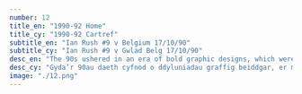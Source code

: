 ```yaml
---
number: 12
title_en: "1990-92 Home"
title_cy: "1990-92 Cartref"
subtitle_en: "Ian Rush #9 v Belgium 17/10/90"
subtitle_cy: "Ian Rush #9 v Gwlad Belg 17/10/90"
desc_en: "The 90s ushered in an era of bold graphic designs, which were viewed with horror by traditionalists. However, there are few cooler shirts today than those from the 90s. Famously worn in a 1-0 victory against the then World Champions, Germany, in June 1991."
desc_cy: "Gyda’r 90au daeth cyfnod o ddyluniadau graffig beiddgar, er mawr arswyd i’r cefnogwyr mwy traddodiadol. Fodd bynnag, does dim llawer o grysau fwy cŵl i’w cael y dyddiau hyn na’r rheiny o’r 90au. Crys sy’n adnabyddus am y fuddugoliaeth 1-0 yn erbyn pencampwyr Cwpan y Byd ar y pryd, yr Almaen, ym mis Mehefin 1991."
image: "./12.png"
---
```


